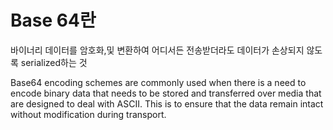 # Base 64란

바이너리 데이터를 암호화,및 변환하여 어디서든 전송받더라도 데이터가 손상되지 않도록 serialized하는 것

Base64 encoding schemes are commonly used when there is a need to encode binary data that needs to be stored and transferred over media that are designed to deal with ASCII. This is to ensure that the data remain intact without modification during transport.